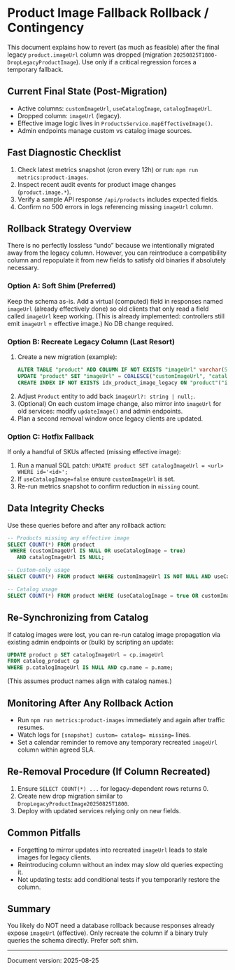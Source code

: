 # Product Image Fallback Rollback / Contingency

This document explains how to revert (as much as feasible) after the final legacy `product.imageUrl` column was dropped (migration `20250825T1800-DropLegacyProductImage`). Use only if a critical regression forces a temporary fallback.

## Current Final State (Post-Migration)
- Active columns: `customImageUrl`, `useCatalogImage`, `catalogImageUrl`.
- Dropped column: `imageUrl` (legacy).
- Effective image logic lives in `ProductsService.mapEffectiveImage()`.
- Admin endpoints manage custom vs catalog image sources.

## Fast Diagnostic Checklist
1. Check latest metrics snapshot (cron every 12h) or run: `npm run metrics:product-images`.
2. Inspect recent audit events for product image changes (`product.image.*`).
3. Verify a sample API response `/api/products` includes expected fields.
4. Confirm no 500 errors in logs referencing missing `imageUrl` column.

## Rollback Strategy Overview
There is no perfectly lossless “undo” because we intentionally migrated away from the legacy column. However, you can reintroduce a compatibility column and repopulate it from new fields to satisfy old binaries if absolutely necessary.

### Option A: Soft Shim (Preferred)
Keep the schema as-is. Add a virtual (computed) field in responses named `imageUrl` (already effectively done) so old clients that only read a field called `imageUrl` keep working. (This is already implemented: controllers still emit `imageUrl` = effective image.) No DB change required.

### Option B: Recreate Legacy Column (Last Resort)
1. Create a new migration (example):
   ```sql
   ALTER TABLE "product" ADD COLUMN IF NOT EXISTS "imageUrl" varchar(500) NULL;
   UPDATE "product" SET "imageUrl" = COALESCE("customImageUrl", "catalogImageUrl") WHERE "imageUrl" IS NULL;
   CREATE INDEX IF NOT EXISTS idx_product_image_legacy ON "product"("imageUrl");
   ```
2. Adjust `Product` entity to add back `imageUrl?: string | null;`.
3. (Optional) On each custom image change, also mirror into `imageUrl` for old services: modify `updateImage()` and admin endpoints.
4. Plan a second removal window once legacy clients are updated.

### Option C: Hotfix Fallback
If only a handful of SKUs affected (missing effective image):
1. Run a manual SQL patch: `UPDATE product SET catalogImageUrl = <url> WHERE id='<id>';`
2. If `useCatalogImage=false` ensure `customImageUrl` is set.
3. Re-run metrics snapshot to confirm reduction in `missing` count.

## Data Integrity Checks
Use these queries before and after any rollback action:
```sql
-- Products missing any effective image
SELECT COUNT(*) FROM product
 WHERE (customImageUrl IS NULL OR useCatalogImage = true)
   AND catalogImageUrl IS NULL;

-- Custom-only usage
SELECT COUNT(*) FROM product WHERE customImageUrl IS NOT NULL AND useCatalogImage = false;

-- Catalog usage
SELECT COUNT(*) FROM product WHERE (useCatalogImage = true OR customImageUrl IS NULL);
```

## Re-Synchronizing from Catalog
If catalog images were lost, you can re-run catalog image propagation via existing admin endpoints or (bulk) by scripting an update:
```sql
UPDATE product p SET catalogImageUrl = cp.imageUrl
FROM catalog_product cp
WHERE p.catalogImageUrl IS NULL AND cp.name = p.name;
```
(This assumes product names align with catalog names.)

## Monitoring After Any Rollback Action
- Run `npm run metrics:product-images` immediately and again after traffic resumes.
- Watch logs for `[snapshot] custom= catalog= missing=` lines.
- Set a calendar reminder to remove any temporary recreated `imageUrl` column within agreed SLA.

## Re-Removal Procedure (If Column Recreated)
1. Ensure `SELECT COUNT(*) ...` for legacy-dependent rows returns 0.
2. Create new drop migration similar to `DropLegacyProductImage20250825T1800`.
3. Deploy with updated services relying only on new fields.

## Common Pitfalls
- Forgetting to mirror updates into recreated `imageUrl` leads to stale images for legacy clients.
- Reintroducing column without an index may slow old queries expecting it.
- Not updating tests: add conditional tests if you temporarily restore the column.

## Summary
You likely do NOT need a database rollback because responses already expose `imageUrl` (effective). Only recreate the column if a binary truly queries the schema directly. Prefer soft shim.

---
Document version: 2025-08-25
